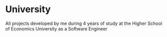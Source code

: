 # University

All projects developed by me during 4 years of study at the Higher School of Economics University as a Software Engineer
